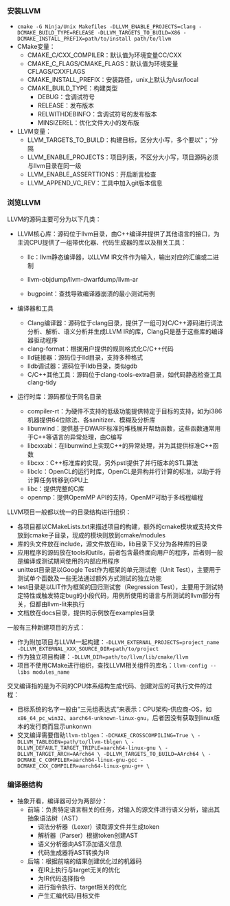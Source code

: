 ### 安装LLVM

- `cmake -G Ninja/Unix Makefiles -DLLVM_ENABLE_PROJECTS=clang -DCMAKE_BUILD_TYPE=RELEASE -DLLVM_TARGETS_TO_BUILD=X86 -DCMAKE_INSTALL_PREFIX=path/to/install path/to/llvm`
- CMake变量：
  - CMAKE_C/CXX_COMPILER：默认值为环境变量CC/CXX
  - CMAKE_C_FLAGS/CMAKE_FLAGS：默认值为环境变量CFLAGS/CXXFLAGS
  - CMAKE_INSTALL_PREFIX：安装路径，unix上默认为/usr/local
  - CMAKE_BUILD_TYPE：构建类型
    - DEBUG：含调试符号
    - RELEASE：发布版本 
    - RELWITHDEBINFO：含调试符号的发布版本 
    - MINSIZEREL：优化文件大小的发布版
- LLVM变量：
  - LLVM_TARGETS_TO_BUILD：构建目标，区分大小写，多个要以”；“分隔
  - LLVM_ENABLE_PROJECTS：项目列表，不区分大小写，项目源码必须与llvm目录在同一级
  - LLVM_ENABLE_ASSERTTIONS：开启断言检查
  - LLVM_APPEND_VC_REV：工具中加入git版本信息

### 浏览LLVM

LLVM的源码主要可分为以下几类：

- LLVM核心库：源码位于llvm目录，由C++编译并提供了其他语言的接口，为主流CPU提供了一组带优化器、代码生成器的库以及相关工具：

  - llc：llvm静态编译器，以LLVM IR文件作为输入，输出对应的汇编或二进制
  - llvm-objdump/llvm-dwarfdump/llvm-ar

  - bugpoint：查找导致编译器崩溃的最小测试用例

- 编译器和工具
  - Clang编译器：源码位于clang目录，提供了一组可对C/C++源码进行词法分析、解析、语义分析并生成LLVM IR的库，Clang只是基于这些库的编译器驱动程序
  - clang-format：根据用户提供的规则格式化C/C++代码
  - lld链接器：源码位于lld目录，支持多种格式
  - lldb调试器：源码位于lldb目录，类似gdb
  - C/C++其他工具：源码位于clang-tools-extra目录，如代码静态检查工具clang-tidy
- 运行时库：源码都位于同名目录
  - compiler-rt：为硬件不支持的低级功能提供特定于目标的支持，如为i386机器提供64位除法、各sanitizer、模糊及分析库
  - libunwind：提供基于DWARF标准的堆栈展开帮助函数，这些函数通常用于C++等语言的异常处理，由C编写
  - libcxxabi：在libunwind上实现C++的异常处理，并为其提供标准C++函数
  - libcxx：C++标准库的实现，另外pstl提供了并行版本的STL算法
  - libclc：OpenCL的运行时库，OpenCL是异构并行计算的标准，以助于将计算任务转移到GPU上
  - libc：提供完整的C库
  - openmp：提供OpemMP API的支持，OpenMP可助于多线程编程

LLVM项目一般都以统一的目录结构进行组织：

- 各项目都以CMakeLists.txt来描述项目的构建，额外的cmake模块或支持文件放到cmake子目录，现成的模块则放到cmake/modules
- 库的头文件放在include，源文件放在lib，lib目录下又分为各种库的目录
- 应用程序的源码放在tools和utils，前者包含最终面向用户的程序，后者则一般是编译或测试期间使用的内部应用程序
- unittest目录是以Google Test作为框架的单元测试套（Unit Test），主要用于测试单个函数及一些无法通过额外方式测试的独立功能
- test目录是以LIT作为框架的回归测试套（Regression Test），主要用于测试特定特性或触发特定bug的小段代码，用例所使用的语言与所测试的llvm部分有关，但都由llvm-lit来执行
- 文档放在docs目录，提供的示例放在examples目录

一般有三种新建项目的方式：

- 作为附加项目与LLVM一起构建：`-DLLVM_EXTERNAL_PROJECTS=project_name -DLLVM_EXTERNAL_XXX_SOURCE_DIR=path/to/project`
- 作为独立项目构建：`-DLLVM_DIR=path/to/llvm/lib/cmake/llvm`
- 项目不使用CMake进行组织，查找LLVM相关组件的库名：`llvm-config --libs modules_name`

交叉编译指的是为不同的CPU体系结构生成代码、创建对应的可执行文件的过程：

- 目标系统的名字一般由“三元组表达式”来表示：CPU架构-供应商-OS，如`x86_64_pc_win32`、`aarch64-unknown-linux-gnu`，后者因没有获取到linux版本的发行商而显示unkonwn
- 交叉编译需要借助`llvm-tblgen`：`-DCMAKE_CROSSCOMPILING=True \
  -DLLVM_TABLEGEN=path/to/llvm-tblgen \
  -DLLVM_DEFAULT_TARGET_TRIPLE=aarch64-linux-gnu \
  -DLLVM_TARGET_ARCH=AArch64 \
  -DLLVM_TARGETS_TO_BUILD=AArch64 \
  -DCMAKE_C_COMPILER=aarch64-linux-gnu-gcc -DCMAKE_CXX_COMPILER=aarch64-linux-gnu-g++ \`

### 编译器结构

- 抽象开看，编译器可分为两部分：
  - 前端：负责特定语言相关的任务，对输入的源文件进行语义分析，输出其抽象语法树（AST）
    - 词法分析器（Lexer）读取源文件并生成token
    - 解析器（Parser）根据token创建AST
    - 语义分析器向AST添加语义信息
    - 代码生成器将AST转换为IR
  - 后端：根据前端的结果创建优化过的机器码
    - 在IR上执行与target无关的优化
    - 为IR代码选择指令
    - 进行指令执行、target相关的优化
    - 产生汇编代码/目标文件
